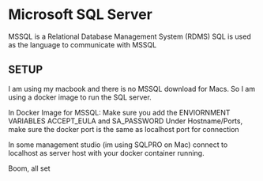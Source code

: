 # Microsoft SQL Server

MSSQL is a Relational Database Management System (RDMS)
SQL is used as the language to communicate with MSSQL

## SETUP

I am using my macbook and there is no MSSQL download for Macs. 
So I am using a docker image to run the SQL server.

In Docker Image for MSSQL:
Make sure you add the ENVIORNMENT VARIABLES ACCEPT_EULA and SA_PASSWORD
Under Hostname/Ports, make sure the docker port is the same as localhost port 
for connection

In some management studio (im using SQLPRO on Mac)
connect to localhost as server host with your docker container running. 

Boom, all set
